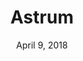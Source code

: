---
date: April 9, 2018
title: Astrum
link: http://astrum.nodividestudio.com/
image: images/tools/astrum.jpg
description: Astrum is a lightweight pattern library designed to be included with any web project. It's non-opinionated and doesn't expect you to write your markup or code in any particular way.
tags:
- frameworks
- development

# ================================
# TOOLS CATEGORIES AVAILABLE
# ================================
# - design
# - development
# - documentation
# - frameworks
# - sketch
#   type: Plugin
#   type: Sketch File
# ================================
---
